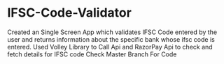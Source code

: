# IFSC-Code-Validator
Created an Single Screen App which validates IFSC Code entered by the user and returns information about the specific bank whose ifsc code is entered. 
Used Volley Library to Call Api and RazorPay Api to check and fetch details for IFSC code
Check Master Branch For Code
